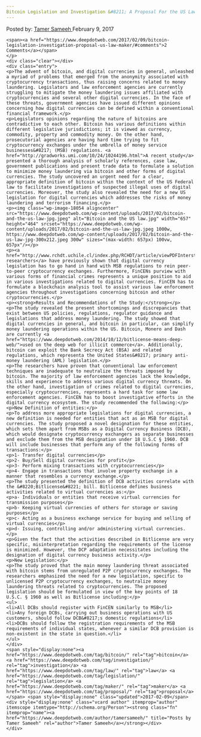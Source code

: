 ```yaml
---
Bitcoin Legislation and Investigation &#8211; A Proposal For the US Law Maker
---
```

<article class="post-listing post-18046 post type-post status-publish format-standard has-post-thumbnail hentry category-deepdot-news tag-bitcoin tag-investigation tag-law tag-legislation tag-maker tag-proposal">
    <div class="post-inner">
        <span>Posted by: <a href="https://www.deepdotweb.com/author/tamersameeh/" title="">Tamer Sameeh </a></span>
    <span>February 9, 2017</span>
    
    <span><a href="https://www.deepdotweb.com/2017/02/09/bitcoin-legislation-investigation-proposal-us-law-maker/#comments">2 Comments</a></span>
    </p>
    <div class="clear"></div>
    <div class="entry">
    <p>The advent of bitcoin, and digital currencies in general, unleashed a myriad of problems that emerged from the anonymity associated with cryptocurrency transactions, thus raising concerns related to money laundering. Legislators and law enforcement agencies are currently struggling to mitigate the money laundering issues affiliated with cryptocurrencies and several other digital currencies. In the face of these threats, government agencies have issued different opinions concerning how digital currencies can be defined within a conventional financial framework.</p>
    <p>Legislators opinions regarding the nature of bitcoins are contradictive to each other. Bitcoin has various definitions within different legislative jurisdictions; it is viewed as currency, commodity, property and commodity money. On the other hand, prosecutorial agencies are having hard time trying to fit cryptocurrency exchanges under the umbrella of money service businesses&#8217; (MSB) regulations. <a href="http://gradworks.umi.com/10/24/10244196.html">A recent study</a> presented a thorough analysis of scholarly references, case law, government publications and present trade data to formulate a solution to minimize money laundering via bitcoin and other forms of digital currencies. The study uncovered an urgent need for a clear, appropriate definition of bitcoin within the context of the US Federal law to facilitate investigations of suspected illegal uses of digital currencies. Moreover, the study also revealed the need for a new US legislation for digital currencies which addresses the risks of money laundering and terrorism financing.</p>
    <p><img class="wp-image-18054 aligncenter" src="https://www.deepdotweb.com/wp-content/uploads/2017/02/bitcoin-and-the-us-law-jpg.jpeg" alt="Bitcoin and the US law.jpg" width="657" height="464" srcset="https://www.deepdotweb.com/wp-content/uploads/2017/02/bitcoin-and-the-us-law-jpg.jpeg 1000w, https://www.deepdotweb.com/wp-content/uploads/2017/02/bitcoin-and-the-us-law-jpg-300x212.jpeg 300w" sizes="(max-width: 657px) 100vw, 657px"/></p>
    <p><a href="http://www.rchdt.uchile.cl/index.php/RCHDT/article/viewPDFInterstitial/43541/47001">Some researchers</a> have previously shown that digital currency legislation has to go hand in hand with MSB regulations to rein peer-to-peer cryptocurrency exchanges. Furthermore, FinCENs purview with various forms of financial crimes represents a unique position to aid in various investigations related to digital currencies. FinCEN has to formulate a blockchain analysis tool to assist various law enforcement agencies throughout investigations concerning bitcoin and other cryptocurrencies.</p>
    <p><strong>Results and Recommendations of the Study:</strong></p>
    <p>The study revealed the present shortcomings and discrepancies that exist between US policies, regulations, regulator guidance and legislations that address money laundering. The study showed that digital currencies in general, and bitcoin in particular, can simplify money laundering operations within the US. Bitcoin, Monero and Dash are currently <a href="https://www.deepdotweb.com/2014/10/12/bitlicense-means-deep-web/">used on the deep web for illicit commerce</a>. Additionally, bitcoin can exploit the Bank Secrecy Act (BSA) and related regulations, which representa the United States&#8217; primary anti-money laundering (AML) legislation.</p>
    <p>The researchers have proven that conventional law enforcement techniques are inadequate to neutralize the threats imposed by bitcoin. The majority of law enforcement agencies lack the knowledge, skills and experience to address various digital currency threats. On the other hand, investigation of crimes related to digital currencies, especially cryptocurrencies, represents a hard task for some law enforcement agencies. FinCEN has to boost investigative efforts in the digital currency ecosystem. The study recommended the following:</p>
    <p>New Definition of entities:</p>
    <p>To address more appropriate legislations for digital currencies, a new definition is needed for entities that act as an MSB for digital currencies. The study proposed a novel designation for these entities, which sets them apart from MSBs as a Digital Currency Business (DCB), which would designate cryptocurrency exchangers as separate businesses and exclude them from the MSB designation under 18 U.S.C § 1960. DCB will include businesses that perform any of the following forms of transactions:</p>
    <p>1- Transfer digital currencies</p>
    <p>2- Buy/Sell digital currencies for profit</p>
    <p>3- Perform mixing transactions with cryptocurrencies</p>
    <p>4- Engage in transactions that involve property exchange in a manner that resembles a currency exchange.</p>
    <p>The study presented the definition of DCB activities correlate with the &#8220;Bitlicense&#8221; bill. Bitlicense defines business activities related to virtual currencies as:</p>
    <p>a- Individuals or entities that receive virtual currencies for transmission purposes</p>
    <p>b- Keeping virtual currencies of others for storage or saving purposes</p>
    <p>c- Acting as a business exchange service for buying and selling of virtual currencies</p>
    <p>d- Issuing, controlling and/or administering virtual currencies.</p>
    <p>Given the fact that the activities described in Bitlicense are very specific, misinterpretation regarding the requirements of the license is minimized. However, the DCP adaptation necessitates including the designation of digital currency business activity.</p>
    <p>New Legislation:</p>
    <p>The study proved that the main money laundering threat associated with bitcoin stems from unregulated P2P cryptocurrency exchanges. The researchers emphasized the need for a new legislation, specific to unlicensed P2P cryptocurrency exchanges, to neutralize money laundering threats related to cryptocurrencies. The proposed legislation should be formulated in view of the key points of 18 U.S.C. § 1960 as well as Bitlicense including:</p>
    <ul>
    <li>All DCBs should register with FinCEN similarly to MSB</li>
    <li>Any foreign DCBs, carrying out business operations with US customers, should follow DCB&#8217;s domestic regulations</li>
    <li>DCBs should follow the registration requirements of the MSB requirements of individual states, whenever a similar DCB provision is non-existent in the state in question.</li>
    </ul>
    </div>
    <span style="display:none"><a href="https://www.deepdotweb.com/tag/bitcoin/" rel="tag">bitcoin</a> <a href="https://www.deepdotweb.com/tag/investigation/" rel="tag">investigation</a> <a href="https://www.deepdotweb.com/tag/law/" rel="tag">law</a> <a href="https://www.deepdotweb.com/tag/legislation/" rel="tag">legislation</a> <a href="https://www.deepdotweb.com/tag/maker/" rel="tag">maker</a> <a href="https://www.deepdotweb.com/tag/proposal/" rel="tag">proposal</a></span> <span style="display:none" class="updated">2017-02-09</span>
    <div style="display:none" class="vcard author" itemprop="author" itemscope itemtype="http://schema.org/Person"><strong class="fn" itemprop="name"><a href="https://www.deepdotweb.com/author/tamersameeh/" title="Posts by Tamer Sameeh" rel="author">Tamer Sameeh</a></strong></div>
    </div>
</article>

